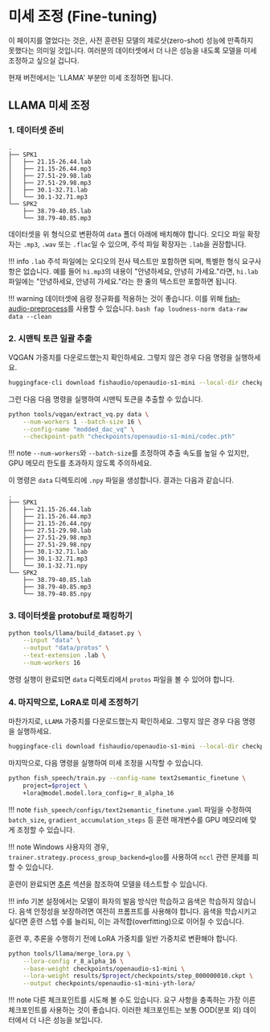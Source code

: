 # 미세 조정 (Fine-tuning)

이 페이지를 열었다는 것은, 사전 훈련된 모델의 제로샷(zero-shot) 성능에 만족하지 못했다는 의미일 것입니다. 여러분의 데이터셋에서 더 나은 성능을 내도록 모델을 미세 조정하고 싶으실 겁니다.

현재 버전에서는 'LLAMA' 부분만 미세 조정하면 됩니다.

## LLAMA 미세 조정
### 1. 데이터셋 준비

```
.
├── SPK1
│   ├── 21.15-26.44.lab
│   ├── 21.15-26.44.mp3
│   ├── 27.51-29.98.lab
│   ├── 27.51-29.98.mp3
│   ├── 30.1-32.71.lab
│   └── 30.1-32.71.mp3
└── SPK2
    ├── 38.79-40.85.lab
    └── 38.79-40.85.mp3
```

데이터셋을 위 형식으로 변환하여 `data` 폴더 아래에 배치해야 합니다. 오디오 파일 확장자는 `.mp3`, `.wav` 또는 `.flac`일 수 있으며, 주석 파일 확장자는 `.lab`을 권장합니다.

!!! info
    `.lab` 주석 파일에는 오디오의 전사 텍스트만 포함하면 되며, 특별한 형식 요구사항은 없습니다. 예를 들어 `hi.mp3`의 내용이 "안녕하세요, 안녕히 가세요."라면, `hi.lab` 파일에는 "안녕하세요, 안녕히 가세요."라는 한 줄의 텍스트만 포함하면 됩니다.

!!! warning
    데이터셋에 음량 정규화를 적용하는 것이 좋습니다. 이를 위해 [fish-audio-preprocess](https://github.com/fishaudio/audio-preprocess)를 사용할 수 있습니다.
    ```bash
    fap loudness-norm data-raw data --clean
    ```

### 2. 시맨틱 토큰 일괄 추출

VQGAN 가중치를 다운로드했는지 확인하세요. 그렇지 않은 경우 다음 명령을 실행하세요.

```bash
huggingface-cli download fishaudio/openaudio-s1-mini --local-dir checkpoints/openaudio-s1-mini
```

그런 다음 다음 명령을 실행하여 시맨틱 토큰을 추출할 수 있습니다.

```bash
python tools/vqgan/extract_vq.py data \
    --num-workers 1 --batch-size 16 \
    --config-name "modded_dac_vq" \
    --checkpoint-path "checkpoints/openaudio-s1-mini/codec.pth"
```

!!! note
    `--num-workers`와 `--batch-size`를 조정하여 추출 속도를 높일 수 있지만, GPU 메모리 한도를 초과하지 않도록 주의하세요.

이 명령은 `data` 디렉토리에 `.npy` 파일을 생성합니다. 결과는 다음과 같습니다.

```
.
├── SPK1
│   ├── 21.15-26.44.lab
│   ├── 21.15-26.44.mp3
│   ├── 21.15-26.44.npy
│   ├── 27.51-29.98.lab
│   ├── 27.51-29.98.mp3
│   ├── 27.51-29.98.npy
│   ├── 30.1-32.71.lab
│   ├── 30.1-32.71.mp3
│   └── 30.1-32.71.npy
└── SPK2
    ├── 38.79-40.85.lab
    ├── 38.79-40.85.mp3
    └── 38.79-40.85.npy
```

### 3. 데이터셋을 protobuf로 패킹하기

```bash
python tools/llama/build_dataset.py \
    --input "data" \
    --output "data/protos" \
    --text-extension .lab \
    --num-workers 16
```

명령 실행이 완료되면 `data` 디렉토리에서 `protos` 파일을 볼 수 있어야 합니다.

### 4. 마지막으로, LoRA로 미세 조정하기

마찬가지로, `LLAMA` 가중치를 다운로드했는지 확인하세요. 그렇지 않은 경우 다음 명령을 실행하세요.

```bash
huggingface-cli download fishaudio/openaudio-s1-mini --local-dir checkpoints/openaudio-s1-mini
```

마지막으로, 다음 명령을 실행하여 미세 조정을 시작할 수 있습니다.

```bash
python fish_speech/train.py --config-name text2semantic_finetune \
    project=$project \
    +lora@model.model.lora_config=r_8_alpha_16
```

!!! note
    `fish_speech/configs/text2semantic_finetune.yaml` 파일을 수정하여 `batch_size`, `gradient_accumulation_steps` 등 훈련 매개변수를 GPU 메모리에 맞게 조정할 수 있습니다.

!!! note
    Windows 사용자의 경우, `trainer.strategy.process_group_backend=gloo`를 사용하여 `nccl` 관련 문제를 피할 수 있습니다.

훈련이 완료되면 [추론](inference.md) 섹션을 참조하여 모델을 테스트할 수 있습니다.

!!! info
    기본 설정에서는 모델이 화자의 발음 방식만 학습하고 음색은 학습하지 않습니다. 음색 안정성을 보장하려면 여전히 프롬프트를 사용해야 합니다.
    음색을 학습시키고 싶다면 훈련 스텝 수를 늘리되, 이는 과적합(overfitting)으로 이어질 수 있습니다.

훈련 후, 추론을 수행하기 전에 LoRA 가중치를 일반 가중치로 변환해야 합니다.

```bash
python tools/llama/merge_lora.py \
	--lora-config r_8_alpha_16 \
	--base-weight checkpoints/openaudio-s1-mini \
	--lora-weight results/$project/checkpoints/step_000000010.ckpt \
	--output checkpoints/openaudio-s1-mini-yth-lora/
```

!!! note
    다른 체크포인트를 시도해 볼 수도 있습니다. 요구 사항을 충족하는 가장 이른 체크포인트를 사용하는 것이 좋습니다. 이러한 체크포인트는 보통 OOD(분포 외) 데이터에서 더 나은 성능을 보입니다.